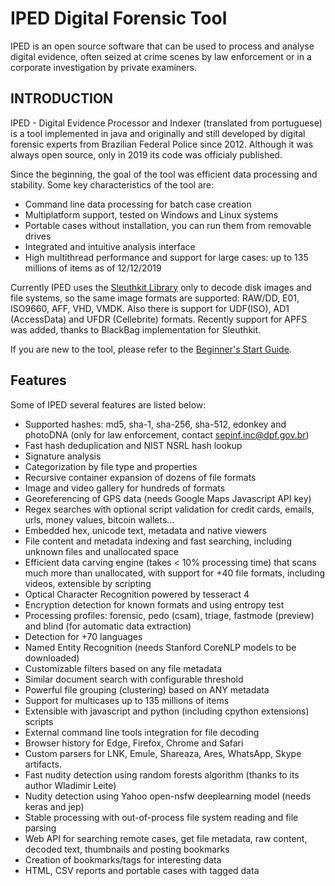 # IPED Digital Forensic Tool

IPED is an open source software that can be used to process and analyse digital evidence, often seized at crime scenes by law enforcement or in a corporate investigation by private examiners.

## INTRODUCTION

IPED - Digital Evidence Processor and Indexer (translated from portuguese) is a tool implemented in java and originally and still developed by digital forensic experts from Brazilian Federal Police since 2012. Although it was always open source, only in 2019 its code was officialy published.

Since the beginning, the goal of the tool was efficient data processing and stability. Some key characteristics of the tool are:

- Command line data processing for batch case creation
- Multiplatform support, tested on Windows and Linux systems
- Portable cases without installation, you can run them from removable drives
- Integrated and intuitive analysis interface
- High multithread performance and support for large cases: up to 135 millions of items as of 12/12/2019

Currently IPED uses the [Sleuthkit Library](https://github.com/sleuthkit/sleuthkit) only to decode disk images and file systems, so the same image formats are supported: RAW/DD, E01, ISO9660, AFF, VHD, VMDK. Also there is support for UDF(ISO), AD1 (AccessData) and UFDR (Cellebrite) formats. Recently support for APFS was added, thanks to BlackBag implementation for Sleuthkit.

If you are new to the tool, please refer to the [Beginner's Start Guide](https://github.com/lfcnassif/IPED/wiki/Beginner's-Start-Guide).

## Features

Some of IPED several features are listed below:

- Supported hashes: md5, sha-1, sha-256, sha-512, edonkey and photoDNA (only for law enforcement, contact sepinf.inc@dpf.gov.br)
- Fast hash deduplication and NIST NSRL hash lookup
- Signature analysis
- Categorization by file type and properties
- Recursive container expansion of dozens of file formats
- Image and video gallery for hundreds of formats
- Georeferencing of GPS data (needs Google Maps Javascript API key)
- Regex searches with optional script validation for credit cards, emails, urls, money values, bitcoin wallets...
- Embedded hex, unicode text, metadata and native viewers
- File content and metadata indexing and fast searching, including unknown files and unallocated space
- Efficient data carving engine (takes < 10% processing time) that scans much more than unallocated, with support for +40 file formats, including videos, extensible by scripting
- Optical Character Recognition powered by tesseract 4
- Encryption detection for known formats and using entropy test
- Processing profiles: forensic, pedo (csam), triage, fastmode (preview) and blind (for automatic data extraction)
- Detection for +70 languages
- Named Entity Recognition (needs Stanford CoreNLP models to be downloaded)
- Customizable filters based on any file metadata
- Similar document search with configurable threshold
- Powerful file grouping (clustering) based on ANY metadata
- Support for multicases up to 135 millions of items
- Extensible with javascript and python (including cpython extensions) scripts
- External command line tools integration for file decoding
- Browser history for Edge, Firefox, Chrome and Safari
- Custom parsers for LNK, Emule, Shareaza, Ares, WhatsApp, Skype artifacts.
- Fast nudity detection using random forests algorithm (thanks to its author Wladimir Leite)
- Nudity detection using Yahoo open-nsfw deeplearning model (needs keras and jep)
- Stable processing with out-of-process file system reading and file parsing
- Web API for searching remote cases, get file metadata, raw content, decoded text, thumbnails and posting bookmarks
- Creation of bookmarks/tags for interesting data
- HTML, CSV reports and portable cases with tagged data